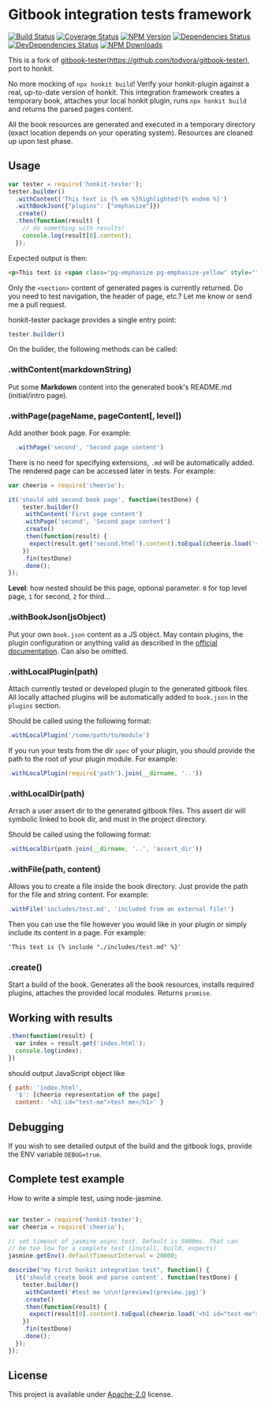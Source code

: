 # Gitbook integration tests framework

[![Build Status](https://travis-ci.org/vowstar/honkit-tester.svg?branch=master)](https://travis-ci.org/vowstar/honkit-tester)
[![Coverage Status](https://coveralls.io/repos/github/vowstar/honkit-tester/badge.svg?branch=master)](https://coveralls.io/github/vowstar/honkit-tester?branch=master)
[![NPM Version](https://badge.fury.io/js/honkit-tester.svg)](https://badge.fury.io/js/honkit-tester)
[![Dependencies Status](https://david-dm.org/vowstar/honkit-tester/status.svg)](https://david-dm.org/vowstar/honkit-tester/)
[![DevDependencies Status](https://david-dm.org/vowstar/honkit-tester/dev-status.svg)](https://david-dm.org/vowstar/honkit-tester/#info=devDependencies)
[![NPM Downloads](https://img.shields.io/npm/dm/honkit-tester.svg?style=flat)](https://www.npmjs.org/package/honkit-tester)

This is a fork of [gitbook-tester(https://github.com/todvora/gitbook-tester)](https://github.com/todvora/gitbook-tester), port to honkit.

No more mocking of ```npx honkit build```! Verify your honkit-plugin against a real, up-to-date
version of honkit. This integration framework creates a temporary book, attaches your local honkit plugin, runs ```npx honkit build``` and returns the parsed pages content.

All the book resources are generated and executed in a temporary directory (exact location
  depends on your operating system). Resources are cleaned up upon test phase.

## Usage

```js
var tester = require('honkit-tester');
tester.builder()
  .withContent('This text is {% em %}highlighted!{% endem %}')
  .withBookJson({"plugins": ["emphasize"]})
  .create()
  .then(function(result) {
    // do something with results!
    console.log(result[0].content);
  });
```

Expected output is then:

```html
<p>This text is <span class="pg-emphasize pg-emphasize-yellow" style="">highlighted !</span></p>
```

Only the ```<section>``` content of generated pages is currently returned. Do you need
to test navigation, the header of page, etc.? Let me know or send me a pull request.

honkit-tester package provides a single entry point:

```js
tester.builder()
```

On the builder, the following methods can be called:

### .withContent(markdownString)

Put some **Markdown** content into the generated book's README.md (initial/intro page).

### .withPage(pageName, pageContent[, level])

Add another book page. For example:

```js
  .withPage('second', 'Second page content')
```

There is no need for specifying extensions, ```.md``` will be automatically added.
The rendered page can be accessed later in tests. For example:

```js
var cheerio = require('cheerio');

it('should add second book page', function(testDone) {
    tester.builder()
    .withContent('First page content')
    .withPage('second', 'Second page content')
    .create()
    .then(function(result) {
      expect(result.get('second.html').content).toEqual(cheerio.load('<p>Second page content</p>')('body').html().trim());
    })
    .fin(testDone)
    .done();
});
```

**Level**: how nested should be this page, optional parameter. ```0``` for top level page, ```1``` for second, ```2``` for third...

### .withBookJson(jsObject)

Put your own ```book.json``` content as a JS object. May contain plugins,
the plugin configuration or anything valid as described in the [official documentation](http://help.gitbook.com/format/configuration.html).
Can also be omitted.

### .withLocalPlugin(path)

Attach currently tested or developed plugin to the generated gitbook files. All locally attached plugins will be automatically added
 to ```book.json``` in the ```plugins``` section.

Should be called
using the following format:

```js
.withLocalPlugin('/some/path/to/module')
```

If you run your tests from the dir ```spec``` of your plugin, you should provide the
path to the root of your plugin module. For example:

```js
.withLocalPlugin(require('path').join(__dirname, '..'))
```

### .withLocalDir(path)

Arrach a user assert dir to the generated gitbook files. This assert dir will
symbolic linked to book dir, and must in the project directory.

Should be called
using the following format:

```js
.withLocalDir(path.join(__dirname, '..', 'assert_dir'))
```

### .withFile(path, content)

Allows you to create a file inside the book directory. Just provide the path for the file and string content. For example:

```js
.withFile('includes/test.md', 'included from an external file!')
```

Then you can use the file however you would like in your plugin or simply include its content in a page. For example:

```markdown
'This text is {% include "./includes/test.md" %}'
```

### .create()

Start a build of the book. Generates all the book resources, installs required
plugins, attaches the provided local modules. Returns ```promise```.

## Working with results

```js
.then(function(result) {
  var index = result.get('index.html');
  console.log(index);  
})
```

should output JavaScript object like

```js
{ path: 'index.html',
  '$': [cheerio representation of the page]
  content: '<h1 id="test-me">test me</h1>' }

```

## Debugging

If you wish to see detailed output of the build and the gitbook logs, provide the ENV variable ``DEBUG=true``.

## Complete test example

How to write a simple test, using node-jasmine.

```js

var tester = require('honkit-tester');
var cheerio = require('cheerio');

// set timeout of jasmine async test. Default is 5000ms. That can
// be too low for a complete test (install, build, expects)
jasmine.getEnv().defaultTimeoutInterval = 20000;

describe("my first honkit integration test", function() {
  it('should create book and parse content', function(testDone) {
    tester.builder()
    .withContent('#test me \n\n![preview](preview.jpg)')
    .create()
    .then(function(result) {
      expect(result[0].content).toEqual(cheerio.load('<h1 id="test-me">test me</h1>\n<p><img src="preview.jpg" alt="preview"></p>')('body').html().trim());
    })
    .fin(testDone)
    .done();
  });
});
```

## License

This project is available under [Apache-2.0](http://choosealicense.com/licenses/apache-2.0/) license.
